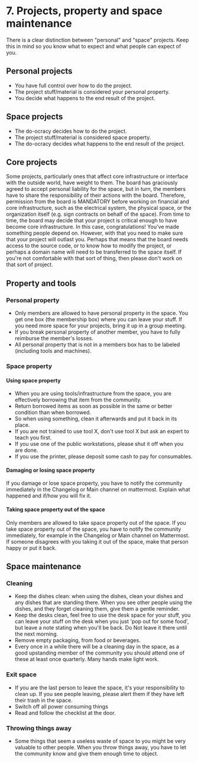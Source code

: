 # 7. Projects, property and space maintenance

There is a clear distinction between "personal" and "space" projects. Keep this in mind so you know what to expect and what people can expect of you.

## Personal projects
* You have full control over how to do the project.
* The project stuff/material is considered your personal property.
* You decide what happens to the end result of the project.

## Space projects
* The do-ocracy decides how to do the project.
* The project stuff/material is considered space property.
* The do-ocracy decides what happens to the end result of the project.

## Core projects
Some projects, particularly ones that affect core infrastructure or interface with the outside world, have weight to them. The board has graciously agreed to accept personal liability for the space, but in turn, the members have to share the responsibility of their actions with the board. Therefore, permission from the board is MANDATORY before working on financial and core infrastructure, such as the electrical system, the physical space, or the organization itself (e.g. sign contracts on behalf of the space). From time to time, the board may decide that your project is critical enough to have become core infrastructure. In this case, congratulations! You've made something people depend on. However, with that you need to make sure that your project will outlast you. Perhaps that means that the board needs access to the source code, or to know how to modify the project, or perhaps a domain name will need to be transferred to the space itself. If you're not comfortable with that sort of thing, then please don't work on that sort of project.

## Property and tools

### Personal property
* Only members are allowed to have personal property in the space. You get one box (the membership box) where you can leave your stuff. If you need more space for your projects, bring it up in a group meeting.
* If you break personal property of another member, you have to fully reimburse the member's losses.
* All personal property that is not in a members box has to be labeled (including tools and machines).

### Space property

#### Using space property
* When you are using tools/infrastructure from the space, you are effectively borrowing that item from the community.
* Return borrowed items as soon as possible in the same or better condition than when borrowed.
* So when using something, clean it afterwards and put it back in its place.
* If you are not trained to use tool X, don't use tool X but ask an expert to teach you first.
* If you use one of the public workstations, please shut it off when you are done.
* If you use the printer, please deposit some cash to pay for consumables.

#### Damaging or losing space property
If you damage or lose space property, you have to notify the community immediately in the Changelog or Main channel on mattermost. Explain what happened and if/how you will fix it.

#### Taking space property out of the space
Only members are allowed to take space property out of the space. If you take space property out of the space, you have to notify the community immediately, for example in the Changelog or Main channel on Mattermost. If someone disagrees with you taking it out of the space, make that person happy or put it back.

## Space maintenance

### Cleaning
* Keep the dishes clean: when using the dishes, clean your dishes and any dishes that are standing there. When you see other people using the dishes, and they forget cleaning them, give them a gentle reminder.
* Keep the desks clean, feel free to use the desk space for your stuff, you can leave your stuff on the desk when you just 'pop out for some food', but leave a note stating when you'll be back. Do Not leave it there until the next morning.
* Remove empty packaging, from food or beverages.
* Every once in a while there will be a cleaning day in the space, as a good upstanding member of the community you should attend one of these at least once quarterly. Many hands make light work.

### Exit space
* If you are the last person to leave the space, it's your responsibility to clean up. If you see people leaving, please alert them if they have left their trash in the space.
* Switch off all power consuming things
* Read and follow the checklist at the door.

### Throwing things away
* Some things that seem a useless waste of space to you might be very valuable to other people. When you throw things away, you have to let the community know and give them enough time to object.